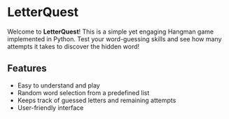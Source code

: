 # LetterQuest

Welcome to **LetterQuest**! This is a simple yet engaging Hangman game implemented in Python. Test your word-guessing skills and see how many attempts it takes to discover the hidden word!


## Features

- Easy to understand and play
- Random word selection from a predefined list
- Keeps track of guessed letters and remaining attempts
- User-friendly interface

